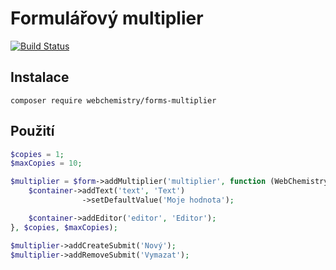 # Formulářový multiplier

[![Build Status](https://travis-ci.org/WebChemistry/Forms-Multiplier.svg?branch=master)](https://travis-ci.org/WebChemistry/Forms-Multiplier)

## Instalace
```
composer require webchemistry/forms-multiplier
```

## Použití

```php
$copies = 1;
$maxCopies = 10;

$multiplier = $form->addMultiplier('multiplier', function (WebChemistry\Forms\Container $container) {
    $container->addText('text', 'Text')
                ->setDefaultValue('Moje hodnota');

    $container->addEditor('editor', 'Editor');
}, $copies, $maxCopies);

$multiplier->addCreateSubmit('Nový');
$multiplier->addRemoveSubmit('Vymazat');
```
